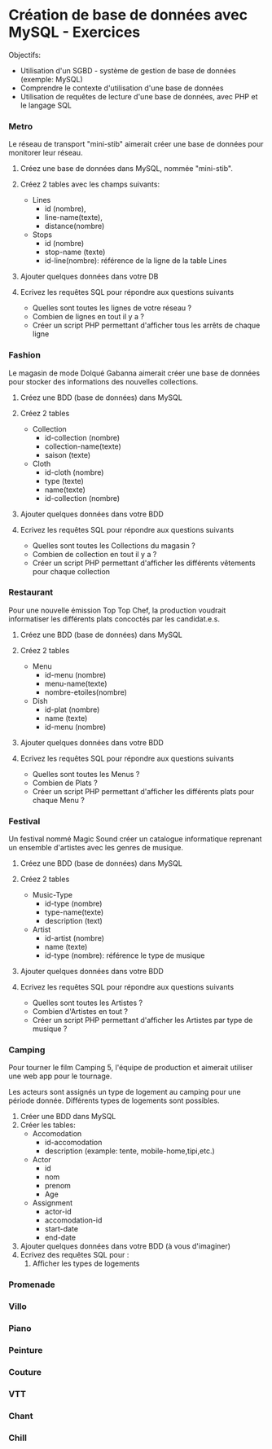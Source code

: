 # Création de base de données avec MySQL - Exercices

Objectifs:
- Utilisation d'un SGBD - système de gestion de base de données (exemple: MySQL)
- Comprendre le contexte d'utilisation d'une base de données 
- Utilisation de requêtes de lecture d'une base de données, avec PHP et le langage SQL 

### Metro

Le réseau de transport "mini-stib" aimerait créer une base de données pour monitorer leur réseau. 

1. Créez une base de données dans MySQL, nommée "mini-stib".  
2. Créez 2 tables avec les champs suivants: 
   - Lines
     - id (nombre), 
     - line-name(texte),
     - distance(nombre)
   - Stops
     - id (nombre)
     - stop-name (texte)
     - id-line(nombre): référence de la ligne de la table Lines

3. Ajouter quelques données dans votre DB
4. Ecrivez les requêtes SQL pour répondre  aux questions suivants
   - Quelles sont toutes les lignes de votre réseau ? 
   - Combien de lignes en tout il y a ? 
   - Créer un script PHP permettant d'afficher tous les arrêts de chaque ligne  


### Fashion

Le magasin de mode Dolqué Gabanna aimerait créer une base de données pour stocker des informations des nouvelles collections.


1. Créez une BDD (base de données) dans MySQL
2. Créez 2 tables 
   -  Collection 
      -  id-collection (nombre)
      -  collection-name(texte)
      -  saison (texte)
   -  Cloth
      -  id-cloth (nombre)
      -  type (texte) 
      -  name(texte)
      -  id-collection (nombre)

3. Ajouter quelques données dans votre BDD
4. Ecrivez les requêtes SQL pour répondre  aux questions suivants
   - Quelles sont toutes les Collections du magasin ? 
   - Combien de collection en tout il y a ? 
   - Créer un script PHP permettant d'afficher les différents vêtements pour chaque collection   


### Restaurant

Pour une nouvelle émission Top Top Chef, la production voudrait informatiser les différents plats concoctés par les candidat.e.s. 


1. Créez une BDD (base de données) dans MySQL
2. Créez 2 tables 
   -  Menu 
      -  id-menu (nombre)
      -  menu-name(texte)
      -  nombre-etoiles(nombre)
   -  Dish
      -  id-plat (nombre)
      -  name (texte) 
      -  id-menu (nombre)

3. Ajouter quelques données dans votre BDD
4. Ecrivez les requêtes SQL pour répondre  aux questions suivants
   - Quelles sont toutes les Menus ? 
   - Combien de Plats ? 
   - Créer un script PHP permettant d'afficher les différents plats pour chaque Menu ?  

### Festival 

Un festival nommé Magic Sound créer un catalogue informatique reprenant un ensemble d'artistes avec les genres de musique.  


1. Créez une BDD (base de données) dans MySQL
2. Créez 2 tables 
   -  Music-Type
      -  id-type (nombre)
      -  type-name(texte)
      -  description (text)
   -  Artist
      -  id-artist (nombre)
      -  name (texte) 
      -  id-type (nombre): référence le type de musique

3. Ajouter quelques données dans votre BDD
4. Ecrivez les requêtes SQL pour répondre  aux questions suivants
   - Quelles sont toutes les Artistes ? 
   - Combien d'Artistes en tout ? 
   - Créer un script PHP permettant d'afficher les Artistes par type de musique ?  


### Camping

Pour tourner le film Camping 5, l'équipe de production et aimerait utiliser une web app pour le tournage. 

Les acteurs sont assignés un type de logement au camping pour une période donnée. Différents types de logements 
sont possibles. 

   1. Créer une BDD dans MySQL
   2. Créer les tables:
        - Accomodation
          - id-accomodation
          - description (example: tente, mobile-home,tipi,etc.)
        - Actor
          - id
          - nom
          - prenom
          - Age
        - Assignment
          - actor-id
          - accomodation-id
          - start-date
          - end-date
   3. Ajouter quelques données dans votre BDD (à vous d'imaginer)
   4. Ecrivez des requêtes SQL pour :
         1. Afficher les types de logements
   

### Promenade

### Villo

### Piano

### Peinture 

### Couture

### VTT 

### Chant 

### Chill
